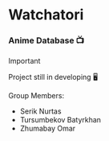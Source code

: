 # Watchatori


### Anime Database :tv:

> [!IMPORTANT]
> Project still in developing :desktop_computer:

Group Members:
* Serik Nurtas
* Tursumbekov Batyrkhan
* Zhumabay Omar


